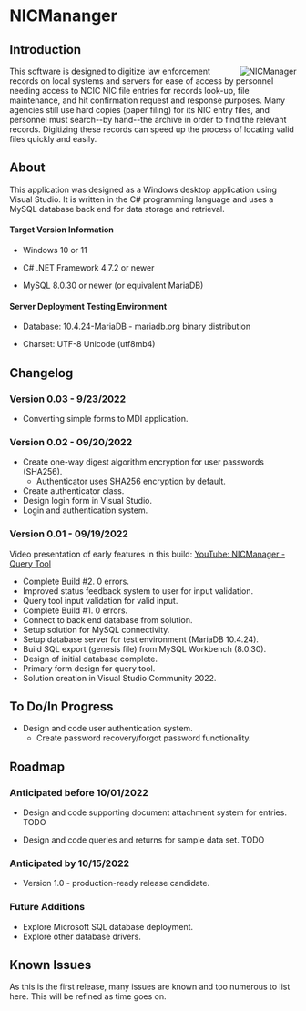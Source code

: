 # NICMananger

## Introduction 
<img align="right" src="https://raw.githubusercontent.com/exteran/nicmanager/main/img/nicmanager_queryform.jpg" alt="NICManager">This software is designed to digitize law enforcement records on local systems and servers for ease of access by personnel needing access to NCIC NIC file entries for records look-up, file maintenance, and hit confirmation request and response purposes. Many agencies still use hard copies (paper filing) for its NIC entry files, and personnel must search--by hand--the archive in order to find the relevant records. Digitizing these records can speed up the process of locating valid files quickly and easily.

## About

This application was designed as a Windows desktop application using Visual Studio. It is written in the C# programming language and uses a MySQL database back end for data storage and retrieval.

#### Target Version Information

- Windows 10 or 11

- C# .NET Framework 4.7.2 or newer

- MySQL 8.0.30 or newer (or equivalent MariaDB)

#### Server Deployment Testing Environment

- Database: 10.4.24-MariaDB - mariadb.org binary distribution

- Charset: UTF-8 Unicode (utf8mb4)

## Changelog

### Version 0.03 - 9/23/2022 

- Converting simple forms to MDI application.

### Version 0.02 - 09/20/2022

- Create one-way digest algorithm encryption for user passwords (SHA256).
  - Authenticator uses SHA256 encryption by default.
- Create authenticator class.
- Design login form in Visual Studio.
- Login and authentication system.

### Version 0.01 - 09/19/2022

Video presentation of early features in this build: [YouTube: NICManager - Query Tool](https://youtu.be/TfylPKEYULI)

- Complete Build #2. 0 errors.
- Improved status feedback system to user for input validation.
- Query tool input validation for valid input.
- Complete Build #1. 0 errors.
- Connect to back end database from solution.
- Setup solution for MySQL connectivity.
- Setup database server for test environment (MariaDB 10.4.24).
- Build SQL export (genesis file) from MySQL Workbench (8.0.30).
- Design of initial database complete.
- Primary form design for query tool.
- Solution creation in Visual Studio Community 2022.

## To Do/In Progress

- Design and code user authentication system.
  - Create password recovery/forgot password functionality.

## Roadmap

### Anticipated before 10/01/2022
- Design and code supporting document attachment system for entries. TODO

- Design and code queries and returns for sample data set. TODO

### Anticipated by 10/15/2022
- Version 1.0 - production-ready release candidate.

### Future Additions
- Explore Microsoft SQL database deployment.
- Explore other database drivers.

## Known Issues
As this is the first release, many issues are known and too numerous to list here. This will be refined as time goes on.
